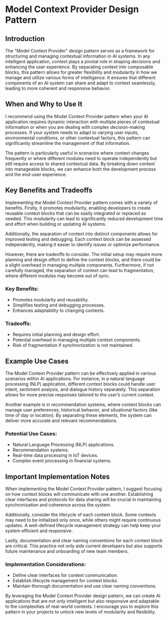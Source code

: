 # Model Context Provider Design Pattern

## Introduction

The "Model Context Provider" design pattern serves as a framework for structuring and managing contextual information in AI systems. In any intelligent application, context plays a pivotal role in shaping decisions and enhancing the user experience. By separating context into composable blocks, this pattern allows for greater flexibility and modularity in how we manage and utilize various forms of intelligence. It ensures that different components of an AI system can share and adapt to context seamlessly, leading to more coherent and responsive behavior. 

## When and Why to Use It

I recommend using the Model Context Provider pattern when your AI application requires dynamic interaction with multiple pieces of contextual information or when you are dealing with complex decision-making processes. If your system needs to adapt to varying user inputs, environmental conditions, or other contextual factors, this pattern can significantly streamline the management of that information. 

The pattern is particularly useful in scenarios where context changes frequently or where different modules need to operate independently but still require access to shared contextual data. By breaking down context into manageable blocks, we can enhance both the development process and the end-user experience.

## Key Benefits and Tradeoffs

Implementing the Model Context Provider pattern comes with a variety of benefits. Firstly, it promotes modularity, enabling developers to create reusable context blocks that can be easily integrated or replaced as needed. This modularity can lead to significantly reduced development time and effort when building or updating AI systems. 

Additionally, the separation of context into distinct components allows for improved testing and debugging. Each context block can be assessed independently, making it easier to identify issues or optimize performance. 

However, there are tradeoffs to consider. The initial setup may require more planning and design effort to define the context blocks, and there could be a slight overhead in managing multiple components. Furthermore, if not carefully managed, the separation of context can lead to fragmentation, where different modules may become out of sync.

### Key Benefits:
- Promotes modularity and reusability.
- Simplifies testing and debugging processes.
- Enhances adaptability to changing contexts.

### Tradeoffs:
- Requires initial planning and design effort.
- Potential overhead in managing multiple context components.
- Risk of fragmentation if synchronization is not maintained.

## Example Use Cases

The Model Context Provider pattern can be effectively applied in various scenarios within AI applications. For instance, in a natural language processing (NLP) application, different context blocks could handle user intent, sentiment analysis, and dialogue history separately. This separation allows for more precise responses tailored to the user’s current context.

Another example is in recommendation systems, where context blocks can manage user preferences, historical behavior, and situational factors (like time of day or location). By separating these elements, the system can deliver more accurate and relevant recommendations.

### Potential Use Cases:
- Natural Language Processing (NLP) applications.
- Recommendation systems.
- Real-time data processing in IoT devices.
- Complex event processing in financial systems.

## Important Implementation Notes

When implementing the Model Context Provider pattern, I suggest focusing on how context blocks will communicate with one another. Establishing clear interfaces and protocols for data sharing will be crucial in maintaining synchronization and coherence across the system. 

Additionally, consider the lifecycle of each context block. Some contexts may need to be initialized only once, while others might require continuous updates. A well-defined lifecycle management strategy can help keep your system efficient and responsive.

Lastly, documentation and clear naming conventions for each context block are critical. This practice not only aids current developers but also supports future maintenance and onboarding of new team members.

### Implementation Considerations:
- Define clear interfaces for context communication.
- Establish lifecycle management for context blocks.
- Maintain thorough documentation and use clear naming conventions.

By leveraging the Model Context Provider design pattern, we can create AI applications that are not only intelligent but also responsive and adaptable to the complexities of real-world contexts. I encourage you to explore this pattern in your projects to unlock new levels of modularity and flexibility.